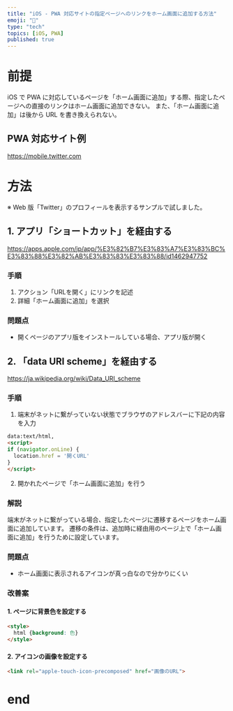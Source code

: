 ```yaml
---
title: "iOS - PWA 対応サイトの指定ページへのリンクをホーム画面に追加する方法"
emoji: "📱"
type: "tech"
topics: [iOS, PWA]
published: true
---
```


# 前提

iOS で PWA に対応しているページを「ホーム画面に追加」する際、指定したページへの直接のリンクはホーム画面に追加できない。
また、「ホーム画面に追加」は後から URL を書き換えられない。

## PWA 対応サイト例

https://mobile.twitter.com

# 方法

※ Web 版「Twitter」のプロフィールを表示するサンプルで試しました。

## 1. アプリ「ショートカット」を経由する

https://apps.apple.com/jp/app/%E3%82%B7%E3%83%A7%E3%83%BC%E3%83%88%E3%82%AB%E3%83%83%E3%83%88/id1462947752

### 手順

1. アクション「URLを開く」にリンクを記述
2. 詳細「ホーム画面に追加」を選択

### 問題点

- 開くページのアプリ版をインストールしている場合、アプリ版が開く

## 2. 「data URI scheme」を経由する

https://ja.wikipedia.org/wiki/Data_URI_scheme

### 手順

1. 端末がネットに繋がっていない状態でブラウザのアドレスバーに下記の内容を入力

```html
data:text/html,
<script>
if (navigator.onLine) {
  location.href = '開くURL'
}
</script>
```

2. 開かれたページで「ホーム画面に追加」を行う

### 解説

端末がネットに繋がっている場合、指定したページに遷移するページをホーム画面に追加しています。
遷移の条件は、追加時に経由用のページ上で「ホーム画面に追加」を行うために設定しています。

### 問題点

- ホーム画面に表示されるアイコンが真っ白なので分かりにくい

### 改善案

#### 1. ページに背景色を設定する

```html
<style>
  html {background: 色}
</style>
```

#### 2. アイコンの画像を設定する

```html
<link rel="apple-touch-icon-precomposed" href="画像のURL">
```

# end
